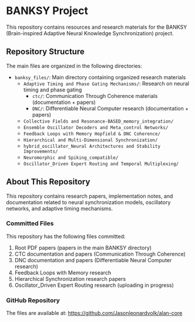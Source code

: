 # BANKSY Project

This repository contains resources and research materials for the BANKSY (Brain-inspired Adaptive Neural Knowledge Synchronization) project.

## Repository Structure

The main files are organized in the following directories:

- `banksy_files/`: Main directory containing organized research materials
  - `Adaptive Timing and Phase Gating Mechanisms/`: Research on neural timing and phase gating
    - `ctc/`: Communication Through Coherence materials (documentation + papers)
    - `DNC/`: Differentiable Neural Computer research (documentation + papers)
  - `Collective Fields and Resonance-BASED_memory_integration/`
  - `Ensemble Oscillator Decoders and Meta_control Networks/`
  - `Feedback Loops with Memory Hopfield & DNC Coherence/`
  - `Hierarchical and Multi-Dimensional Synchronization/`
  - `hybrid_oscillator_Neural Architectures and Stability Improvements/`
  - `Neuromorphic and Spiking_compatible/`
  - `Oscillator_Driven Expert Routing and Temporal Multiplexing/`

## About This Repository

This repository contains research papers, implementation notes, and documentation related to neural synchronization models, oscillatory networks, and adaptive timing mechanisms.

### Committed Files

This repository has the following files committed:

1. Root PDF papers (papers in the main BANKSY directory)
2. CTC documentation and papers (Communication Through Coherence)
3. DNC documentation and papers (Differentiable Neural Computer research)
4. Feedback Loops with Memory research
5. Hierarchical Synchronization research papers
6. Oscillator_Driven Expert Routing research (uploading in progress)

### GitHub Repository

The files are available at: https://github.com/Jasonleonardvolk/alan-core
